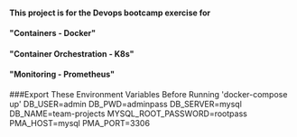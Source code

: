 #### This project is for the Devops bootcamp exercise for 
#### "Containers - Docker" 
#### "Container Orchestration - K8s"
#### "Monitoring - Prometheus"


###Export These Environment Variables Before Running 'docker-compose up' 
DB_USER=admin
DB_PWD=adminpass
DB_SERVER=mysql
DB_NAME=team-projects
MYSQL_ROOT_PASSWORD=rootpass
PMA_HOST=mysql
PMA_PORT=3306
